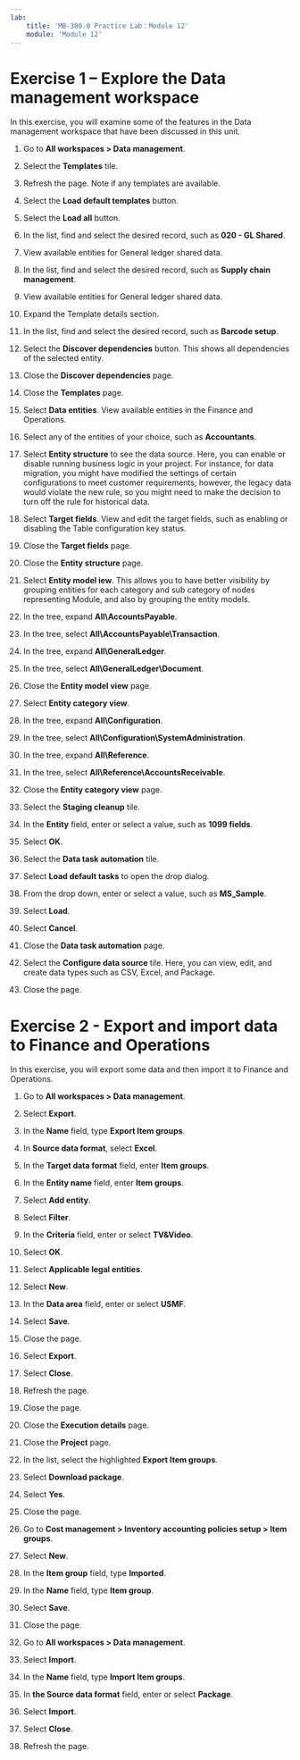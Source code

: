 ```yaml
---
lab:
    title: 'MB-300.0 Practice Lab：Module 12'
    module: 'Module 12'
---
```


# Exercise 1 – Explore the Data management workspace


In this exercise, you will examine some of the features in the Data management workspace that have been discussed in this unit.


1. Go to **All workspaces &gt; Data management**.

2. Select the **Templates** tile.

3. Refresh the page. Note if any templates are available.

4. Select the **Load default templates** button.

5. Select the **Load all** button.

6. In the list, find and select the desired record, such as **020 - GL Shared**.

7. View available entities for General ledger shared data.

8. In the list, find and select the desired record, such as **Supply chain management**.

9. View available entities for General ledger shared data.

10. Expand the Template details section.

11. In the list, find and select the desired record, such as **Barcode setup**.

12. Select the **Discover dependencies** button. This shows all dependencies of the selected entity.

13. Close the **Discover dependencies** page.

14. Close the **Templates** page.

15. Select **Data entities**. View available entities in the Finance and Operations.

16. Select any of the entities of your choice, such as **Accountants**.

17. Select **Entity structure** to see the data source. Here, you can enable or disable running business logic in your project. For instance, for data migration, you might have modified the settings of certain configurations to meet customer requirements; however, the legacy data would violate the new rule, so you might need to make the decision to turn off the rule for historical data.

18. Select **Target fields**. View and edit the target fields, such as enabling or disabling the Table configuration key status.

19. Close the **Target fields** page.

20. Close the **Entity structure** page.

21. Select **Entity model iew**. This allows you to have better visibility by grouping entities for each category and sub category of nodes representing Module, and also by grouping the entity models.

22. In the tree, expand **All\AccountsPayable**.

23. In the tree, select **All\AccountsPayable\Transaction**.

24. In the tree, expand **All\GeneralLedger**.

25. In the tree, select **All\GeneralLedger\Document**.

26. Close the **Entity model view** page.

27. Select **Entity category view**.

28. In the tree, expand **All\Configuration**.

29. In the tree, select **All\Configuration\SystemAdministration**.

30. In the tree, expand **All\Reference**.

31. In the tree, select **All\Reference\AccountsReceivable**.

32. Close the **Entity category view** page.

33. Select the **Staging cleanup** tile.

34. In the **Entity** field, enter or select a value, such as **1099 fields**.

35. Select **OK**.

36. Select the **Data task automation** tile.

37. Select **Load default tasks** to open the drop dialog.

38. From the drop down, enter or select a value, such as **MS_Sample**.

39. Select **Load**.

40. Select **Cancel**.

41. Close the **Data task automation** page.

42. Select the **Configure data source** tile. Here, you can view, edit, and create data types such as CSV, Excel, and Package.

43. Close the page.


 

 

# Exercise 2 - Export and import data to Finance and Operations


In this exercise, you will export some data and then import it to Finance and Operations.

1. Go to **All workspaces &gt; Data management**.

2. Select **Export**.

3. In the **Name** field, type **Export Item groups**.

4. In **Source data format**, select **Excel**.

5. In the **Target data format** field, enter **Item groups**.

6. In the **Entity name** field, enter **Item groups**.

7. Select **Add entity**.

8. Select **Filter**.

9. In the **Criteria** field, enter or select **TV&amp;Video**.

10. Select **OK**.

11. Select **Applicable legal entities**.

12. Select **New**.

13. In the **Data area** field, enter or select **USMF**.

14. Select **Save**.

15. Close the page.

16. Select **Export**.

17. Select **Close**.

18. Refresh the page.

19. Close the page.

20. Close the **Execution details** page.

21. Close the **Project** page.

22. In the list, select the highlighted **Export Item groups**.

23. Select **Download package**.

24. Select **Yes**.

25. Close the page.

26. Go to **Cost management &gt; Inventory accounting policies setup &gt; Item groups**.

27. Select **New**.

28. In the **Item group** field, type **Imported**.

29. In the **Name** field, type **Item group**.

30. Select **Save**.

31. Close the page.

32. Go to **All workspaces &gt; Data management**.

33. Select **Import**.

34. In the **Name** field, type **Import Item groups**.

35. In **the Source data format** field, enter or select **Package**.

36. Select **Import**.

37. Select **Close**.

38. Refresh the page.


 
